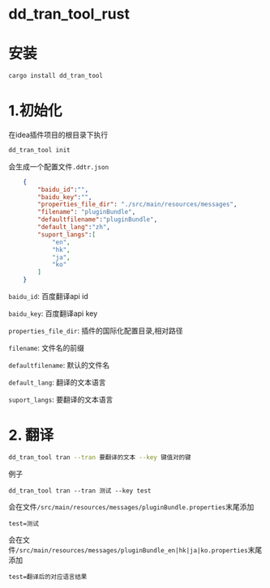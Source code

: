 # dd_tran_tool_rust

# 安装

```bash
cargo install dd_tran_tool
```

# 1.初始化

在idea插件项目的根目录下执行
```bash
dd_tran_tool init
```

会生成一个配置文件`.ddtr.json`

```json
    {
        "baidu_id":"",
        "baidu_key":"",
        "properties_file_dir": "./src/main/resources/messages",
        "filename": "pluginBundle",
        "defaultfilename":"pluginBundle",
        "default_lang":"zh",
        "suport_langs":[
            "en",
            "hk",
            "ja",
            "ko"
        ]
    }
```
`baidu_id`: 百度翻译api id

`baidu_key`: 百度翻译api key

`properties_file_dir`: 插件的国际化配置目录,相对路径

`filename`: 文件名的前缀

`defaultfilename`: 默认的文件名

`default_lang`: 翻译的文本语言

`suport_langs`: 要翻译的文本语言




# 2. 翻译

```bash
dd_tran_tool tran --tran 要翻译的文本 --key 键值对的键
```


例子
```
dd_tran_tool tran --tran 测试 --key test
```

会在文件`/src/main/resources/messages/pluginBundle.properties`末尾添加
```
test=测试
```
会在文件`/src/main/resources/messages/pluginBundle_en|hk|ja|ko.properties`末尾添加
```
test=翻译后的对应语言结果
```